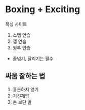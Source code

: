 # Boxing + Exciting

복싱 사이트

1. 스텝 연습
1. 잽 연습
1. 원투 연습

- 줄넘기, 달리기는 필수

## 싸움 잘하는 법

1. 흥분하지 않기
1. 기선제압
1. 손 보단 발

